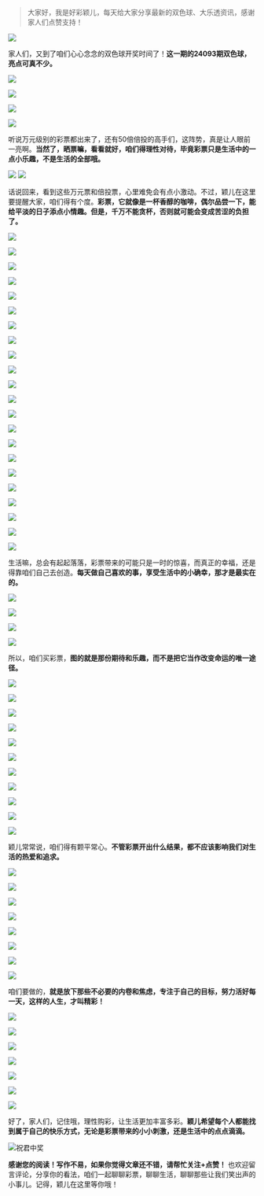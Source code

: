 
> 大家好，我是好彩颖儿，每天给大家分享最新的双色球、大乐透资讯，感谢家人们点赞支持！

![](https://cdn.jsdelivr.net/gh/wangwenjie1314/PicCDN/2024-7-11/1720660897499-image.png)

家人们，又到了咱们心心念念的双色球开奖时间了！**这一期的24093期双色球，亮点可真不少。**


![](https://cdn.jsdelivr.net/gh/wangwenjie1314/PicCDN/2024-8-13/1723531200022-image.png)

![](https://cdn.jsdelivr.net/gh/wangwenjie1314/PicCDN/2024-8-13/1723530341023-image.png)


![](https://cdn.jsdelivr.net/gh/wangwenjie1314/PicCDN/2024-8-13/1723530460423-image.png)


![](https://cdn.jsdelivr.net/gh/wangwenjie1314/PicCDN/2024-8-13/1723530560251-image.png)



听说万元级别的彩票都出来了，还有50倍倍投的高手们，这阵势，真是让人眼前一亮啊。**当然了，晒票嘛，看看就好，咱们得理性对待，毕竟彩票只是生活中的一点小乐趣，不是生活的全部哦。**

![](https://cdn.jsdelivr.net/gh/wangwenjie1314/PicCDN/2024-8-13/1723529956981-image.png)
![](https://cdn.jsdelivr.net/gh/wangwenjie1314/PicCDN/2024-8-13/1723530015211-image.png)


话说回来，看到这些万元票和倍投票，心里难免会有点小激动。不过，颖儿在这里要提醒大家，咱们得有个度。**彩票，它就像是一杯香醇的咖啡，偶尔品尝一下，能给平淡的日子添点小情趣。但是，千万不能贪杯，否则就可能会变成苦涩的负担了。**


![](https://cdn.jsdelivr.net/gh/wangwenjie1314/PicCDN/2024-8-13/1723531389120-image.png)


![](https://cdn.jsdelivr.net/gh/wangwenjie1314/PicCDN/2024-8-13/1723531114472-image.png)

![](https://cdn.jsdelivr.net/gh/wangwenjie1314/PicCDN/2024-8-13/1723532673938-image.png)


![](https://cdn.jsdelivr.net/gh/wangwenjie1314/PicCDN/2024-8-13/1723532547433-image.png)

![](https://cdn.jsdelivr.net/gh/wangwenjie1314/PicCDN/2024-8-13/1723531172625-image.png)

![](https://cdn.jsdelivr.net/gh/wangwenjie1314/PicCDN/2024-8-13/1723531453771-image.png)

![](https://cdn.jsdelivr.net/gh/wangwenjie1314/PicCDN/2024-8-13/1723533066412-image.png)


![](https://cdn.jsdelivr.net/gh/wangwenjie1314/PicCDN/2024-8-13/1723532349587-image.png)

![](https://cdn.jsdelivr.net/gh/wangwenjie1314/PicCDN/2024-8-13/1723531859283-image.png)


![](https://cdn.jsdelivr.net/gh/wangwenjie1314/PicCDN/2024-8-13/1723532985631-image.png)


![](https://cdn.jsdelivr.net/gh/wangwenjie1314/PicCDN/2024-8-13/1723531728438-image.png)


![](https://cdn.jsdelivr.net/gh/wangwenjie1314/PicCDN/2024-8-13/1723531513873-image.png)


![](https://cdn.jsdelivr.net/gh/wangwenjie1314/PicCDN/2024-8-13/1723530178598-image.png)

![](https://cdn.jsdelivr.net/gh/wangwenjie1314/PicCDN/2024-8-13/1723530165405-image.png)


![](https://cdn.jsdelivr.net/gh/wangwenjie1314/PicCDN/2024-8-13/1723531011002-image.png)


![](https://cdn.jsdelivr.net/gh/wangwenjie1314/PicCDN/2024-8-13/1723530634479-image.png)


![](https://cdn.jsdelivr.net/gh/wangwenjie1314/PicCDN/2024-8-13/1723531245639-image.png)

![](https://cdn.jsdelivr.net/gh/wangwenjie1314/PicCDN/2024-8-13/1723531655825-image.png)

![](https://cdn.jsdelivr.net/gh/wangwenjie1314/PicCDN/2024-8-13/1723531800621-image.png)

![](https://cdn.jsdelivr.net/gh/wangwenjie1314/PicCDN/2024-8-13/1723532606228-image.png)


![](https://cdn.jsdelivr.net/gh/wangwenjie1314/PicCDN/2024-8-13/1723532748494-image.png)

![](https://cdn.jsdelivr.net/gh/wangwenjie1314/PicCDN/2024-8-13/1723531566503-image.png)

生活嘛，总会有起起落落，彩票带来的可能只是一时的惊喜，而真正的幸福，还是得靠咱们自己去创造。**每天做自己喜欢的事，享受生活中的小确幸，那才是最实在的。**

![](https://cdn.jsdelivr.net/gh/wangwenjie1314/PicCDN/2024-8-13/1723530188413-image.png)

![](https://cdn.jsdelivr.net/gh/wangwenjie1314/PicCDN/2024-8-13/1723530254305-image.png)

![](https://cdn.jsdelivr.net/gh/wangwenjie1314/PicCDN/2024-8-13/1723530732152-image.png)


![](https://cdn.jsdelivr.net/gh/wangwenjie1314/PicCDN/2024-8-13/1723530959589-image.png)

所以，咱们买彩票，**图的就是那份期待和乐趣，而不是把它当作改变命运的唯一途径。**

![](https://cdn.jsdelivr.net/gh/wangwenjie1314/PicCDN/2024-8-13/1723530269111-image.png)

![](https://cdn.jsdelivr.net/gh/wangwenjie1314/PicCDN/2024-8-13/1723530279555-image.png)

![](https://cdn.jsdelivr.net/gh/wangwenjie1314/PicCDN/2024-8-13/1723530689394-image.png)

![](https://cdn.jsdelivr.net/gh/wangwenjie1314/PicCDN/2024-8-13/1723530915130-image.png)

![](https://cdn.jsdelivr.net/gh/wangwenjie1314/PicCDN/2024-8-13/1723531320671-image.png)

![](https://cdn.jsdelivr.net/gh/wangwenjie1314/PicCDN/2024-8-13/1723532819616-image.png)

![](https://cdn.jsdelivr.net/gh/wangwenjie1314/PicCDN/2024-8-13/1723532872400-image.png)

![](https://cdn.jsdelivr.net/gh/wangwenjie1314/PicCDN/2024-8-13/1723532926105-image.png)


![](https://cdn.jsdelivr.net/gh/wangwenjie1314/PicCDN/2024-8-13/1723531059557-image.png)


![](https://cdn.jsdelivr.net/gh/wangwenjie1314/PicCDN/2024-8-13/1723530771319-image.png)

![](https://cdn.jsdelivr.net/gh/wangwenjie1314/PicCDN/2024-8-13/1723530841754-image.png)


颖儿常常说，咱们得有颗平常心。**不管彩票开出什么结果，都不应该影响我们对生活的热爱和追求。**


![](https://cdn.jsdelivr.net/gh/wangwenjie1314/PicCDN/2024-8-13/1723533143648-image.png)

![](https://cdn.jsdelivr.net/gh/wangwenjie1314/PicCDN/2024-8-13/1723533192659-image.png)

![](https://cdn.jsdelivr.net/gh/wangwenjie1314/PicCDN/2024-8-13/1723533247520-image.png)

![](https://cdn.jsdelivr.net/gh/wangwenjie1314/PicCDN/2024-8-13/1723533305004-image.png)

![](https://cdn.jsdelivr.net/gh/wangwenjie1314/PicCDN/2024-8-13/1723533343311-image.png)

![](https://cdn.jsdelivr.net/gh/wangwenjie1314/PicCDN/2024-8-13/1723533336460-image.png)

![](https://cdn.jsdelivr.net/gh/wangwenjie1314/PicCDN/2024-8-13/1723533329901-image.png)

![](https://cdn.jsdelivr.net/gh/wangwenjie1314/PicCDN/2024-8-13/1723533323234-image.png)


咱们要做的，**就是放下那些不必要的内卷和焦虑，专注于自己的目标，努力活好每一天，这样的人生，才叫精彩！**

![](https://cdn.jsdelivr.net/gh/wangwenjie1314/PicCDN/2024-8-13/1723533426508-image.png)

![](https://cdn.jsdelivr.net/gh/wangwenjie1314/PicCDN/2024-8-13/1723533434984-image.png)

![](https://cdn.jsdelivr.net/gh/wangwenjie1314/PicCDN/2024-8-13/1723533412922-image.png)

![](https://cdn.jsdelivr.net/gh/wangwenjie1314/PicCDN/2024-8-13/1723533355280-image.png)


![](https://cdn.jsdelivr.net/gh/wangwenjie1314/PicCDN/2024-8-13/1723533473080-image.png)


![](https://cdn.jsdelivr.net/gh/wangwenjie1314/PicCDN/2024-8-13/1723533553235-image.png)


![](https://cdn.jsdelivr.net/gh/wangwenjie1314/PicCDN/2024-8-13/1723533606430-image.png)

好了，家人们，记住哦，理性购彩，让生活更加丰富多彩。**颖儿希望每个人都能找到属于自己的快乐方式，无论是彩票带来的小小刺激，还是生活中的点点滴滴。**


![祝君中奖](https://cdn.jsdelivr.net/gh/wangwenjie1314/PicCDN/2024-8-13/1723533632504-image.png)


**感谢您的阅读！写作不易，如果你觉得文章还不错，请帮忙关注+点赞！** 也欢迎留言评论，分享你的看法，咱们一起聊聊彩票，聊聊生活，聊聊那些让我们笑出声的小事儿。记得，颖儿在这里等你哦！


